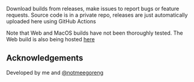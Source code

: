 Download builds from releases, make issues to report bugs or feature requests. Source code is in a private repo, releases are just automatically uploaded here using GitHub Actions

Note that Web and MacOS builds have not been thoroughly tested.
The Web build is also being hosted [here](https://mug1wara26.itch.io/knights-of-the-lambda-calculus)

## Acknowledgements
Developed by me and [@notmeegoreng](https://github.com/notmeegoreng)
